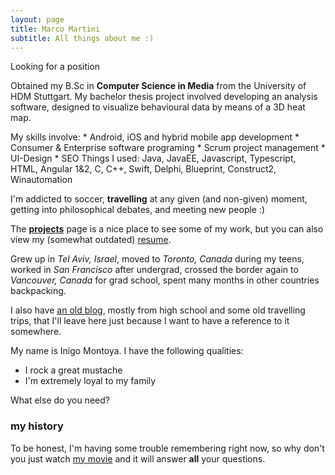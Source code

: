 ```yaml
---
layout: page
title: Marco Martini
subtitle: All things about me :)
---
```


<p class="about-text">
<span class="fa fa-briefcase about-icon"></span>
Looking for a position
</p>

<p class="about-text">
<span class="fa fa-graduation-cap about-icon"></span>
Obtained my B.Sc in <strong>Computer Science in Media</strong> from the University of HDM Stuttgart. My bachelor thesis project involved
developing an analysis software, designed to visualize behavioural data by means of a 3D heat map.
</p>

<p class="about-text">
<span class="fa fa-code about-icon"></span>
My skills involve:
* Android, iOS and hybrid mobile app development
* Consumer & Enterprise software programing
* Scrum project management
* UI-Design
* SEO
Things I used:
Java, JavaEE, Javascript, Typescript, HTML, Angular 1&2, C, C++, Swift, Delphi, Blueprint, Construct2, Winautomation
</p>

<p class="about-text">
<span class="fa fa-heart about-icon"></span>
I'm addicted to soccer, <strong>travelling</strong> at any given (and non-given) moment, getting into philosophical debates,
and meeting new people :) 
</p>

<p class="about-text">
<span class="fa fa-file-text-o about-icon"></span>
The <strong><a href="/projects">projects</a></strong> page is a nice place to see some of my work, but you can also view my (somewhat outdated) <a href="/files/DeanAttaliResumeEU.pdf" target="_blank">resume</a>. 
</p>

<p class="about-text">
<span class="fa fa-globe about-icon"></span>
Grew up in <i>Tel Aviv, Israel</i>, moved to <i>Toronto, Canada</i> during my teens, worked in <i>San Francisco</i> after undergrad, crossed the border again to <i>Vancouver, Canada</i> for grad school, spent many months in other countries backpacking.
</p>

<p>I also have <a href="https://deanat78.wordpress.com/">an old blog</a>, mostly from high school and some old travelling trips, that I'll leave here just because I want to have a reference to it somewhere.</p>

My name is Inigo Montoya. I have the following qualities:

- I rock a great mustache
- I'm extremely loyal to my family

What else do you need?

### my history

To be honest, I'm having some trouble remembering right now, so why don't you just watch [my movie](http://en.wikipedia.org/wiki/The_Princess_Bride_%28film%29) and it will answer **all** your questions.
